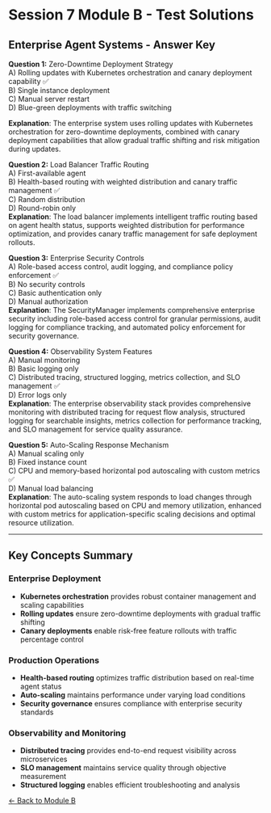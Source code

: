 # Session 7 Module B - Test Solutions

## Enterprise Agent Systems - Answer Key

**Question 1:** Zero-Downtime Deployment Strategy  
A) Rolling updates with Kubernetes orchestration and canary deployment capability ✅  
B) Single instance deployment  
C) Manual server restart  
D) Blue-green deployments with traffic switching  


**Explanation**: The enterprise system uses rolling updates with Kubernetes orchestration for zero-downtime deployments, combined with canary deployment capabilities that allow gradual traffic shifting and risk mitigation during updates.

**Question 2:** Load Balancer Traffic Routing  
A) First-available agent  
B) Health-based routing with weighted distribution and canary traffic management ✅  
C) Random distribution  
D) Round-robin only  
**Explanation**: The load balancer implements intelligent traffic routing based on agent health status, supports weighted distribution for performance optimization, and provides canary traffic management for safe deployment rollouts.

**Question 3:** Enterprise Security Controls  
A) Role-based access control, audit logging, and compliance policy enforcement ✅  
B) No security controls  
C) Basic authentication only  
D) Manual authorization  
**Explanation**: The SecurityManager implements comprehensive enterprise security including role-based access control for granular permissions, audit logging for compliance tracking, and automated policy enforcement for security governance.

**Question 4:** Observability System Features  
A) Manual monitoring  
B) Basic logging only  
C) Distributed tracing, structured logging, metrics collection, and SLO management ✅  
D) Error logs only  
**Explanation**: The enterprise observability stack provides comprehensive monitoring with distributed tracing for request flow analysis, structured logging for searchable insights, metrics collection for performance tracking, and SLO management for service quality assurance.

**Question 5:** Auto-Scaling Response Mechanism  
A) Manual scaling only  
B) Fixed instance count  
C) CPU and memory-based horizontal pod autoscaling with custom metrics ✅  
D) Manual load balancing  
**Explanation**: The auto-scaling system responds to load changes through horizontal pod autoscaling based on CPU and memory utilization, enhanced with custom metrics for application-specific scaling decisions and optimal resource utilization.

---

## Key Concepts Summary

### Enterprise Deployment
- **Kubernetes orchestration** provides robust container management and scaling capabilities
- **Rolling updates** ensure zero-downtime deployments with gradual traffic shifting
- **Canary deployments** enable risk-free feature rollouts with traffic percentage control

### Production Operations
- **Health-based routing** optimizes traffic distribution based on real-time agent status
- **Auto-scaling** maintains performance under varying load conditions
- **Security governance** ensures compliance with enterprise security standards

### Observability and Monitoring
- **Distributed tracing** provides end-to-end request visibility across microservices
- **SLO management** maintains service quality through objective measurement
- **Structured logging** enables efficient troubleshooting and analysis

[← Back to Module B](Session7_ModuleB_Enterprise_Agent_Systems.md)